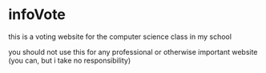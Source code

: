 # infoVote
this is a voting website for the computer science class in my school

you should not use this for any professional or otherwise important website (you can, but i take no responsibility)
